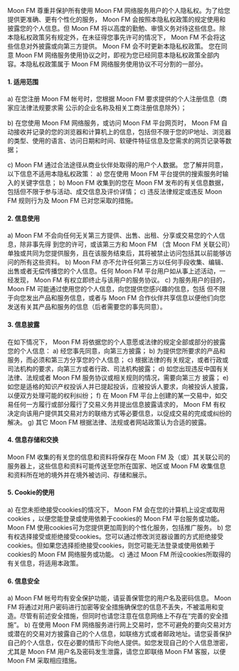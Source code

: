 Moon FM 尊重并保护所有使用 Moon FM 网络服务用户的个人隐私权。为了给您提供更准确、更有个性化的服务， Moon FM 会按照本隐私权政策的规定使用和披露您的个人信息。但 Moon FM 将以高度的勤勉、审慎义务对待这些信息。除本隐私权政策另有规定外，在未征得您事先许可的情况下， Moon FM 不会将这些信息对外披露或向第三方提供。 Moon FM 会不时更新本隐私权政策。 您在同意 Moon FM 网络服务使用协议之时，即视为您已经同意本隐私权政策全部内容。本隐私权政策属于 Moon FM 网络服务使用协议不可分割的一部分。

#### 1\. 适用范围

a) 在您注册 Moon FM 帐号时，您根据 Moon FM 要求提供的个人注册信息（商家应法律法规要求需 公示的企业名称及相关工商注册信息除外）；

b) 在您使用 Moon FM 网络服务，或访问 Moon FM 平台网页时， Moon FM 自动接收并记录的您的浏览器和计算机上的信息，包括但不限于您的IP地址、浏览器的类型、使用的语言、访问日期和时间、软硬件特征信息及您需求的网页记录等数据；

c) Moon FM 通过合法途径从商业伙伴处取得的用户个人数据。 您了解并同意，以下信息不适用本隐私权政策： a) 您在使用 Moon FM 平台提供的搜索服务时输入的关键字信息； b) Moon FM 收集到的您在 Moon FM 发布的有关信息数据，包括但不限于参与活动、成交信息及评价详情； c) 违反法律规定或违反 Moon FM 规则行为及 Moon FM 已对您采取的措施。

#### 2\. 信息使用

a) Moon FM 不会向任何无关第三方提供、出售、出租、分享或交易您的个人信息，除非事先得 到您的许可，或该第三方和 Moon FM （含 Moon FM 关联公司）单独或共同为您提供服务，且在该服务结束后，其将被禁止访问包括其以前能够访问的所有这些资料。 b) Moon FM 亦不允许任何第三方以任何手段收集、编辑、出售或者无偿传播您的个人信息。任何 Moon FM 平台用户如从事上述活动，一经发现， Moon FM 有权立即终止与该用户的服务协议。 c) 为服务用户的目的， Moon FM 可能通过使用您的个人信息，向您提供您感兴趣的信息，包括 但不限于向您发出产品和服务信息，或者与 Moon FM 合作伙伴共享信息以便他们向您发送有关其产品和服务的信息（后者需要您的事先同意）。

#### 3\. 信息披露

在如下情况下， Moon FM 将依据您的个人意愿或法律的规定全部或部分的披露您的个人信息： a) 经您事先同意，向第三方披露； b) 为提供您所要求的产品和服务，而必须和第三方分享您的个人信息； c) 根据法律的有关规定，或者行政或司法机构的要求，向第三方或者行政、司法机构披露； d) 如您出现违反中国有关法律、法规或者 Moon FM 服务协议或相关规则的情况，需要向第三方 披露； e) 如您是适格的知识产权投诉人并已提起投诉，应被投诉人要求，向被投诉人披露，以便双方处理可能的权利纠纷； f) 在 Moon FM 平台上创建的某一交易中，如交易任何一方履行或部分履行了交易义务并提出信息披露请求的， Moon FM 有权决定向该用户提供其交易对方的联络方式等必要信息，以促成交易的完成或纠纷的解决。 g) 其它 Moon FM 根据法律、法规或者网站政策认为合适的披露。

#### 4\. 信息存储和交换

Moon FM 收集的有关您的信息和资料将保存在 Moon FM 及（或）其关联公司的服务器上，这些信息和资料可能传送至您所在国家、地区或 Moon FM 收集信息和资料所在地的境外并在境外被访问、存储和展示。

#### 5\. Cookie的使用

a) 在您未拒绝接受cookies的情况下， Moon FM 会在您的计算机上设定或取用cookies ，以便您能登录或使用依赖于cookies的 Moon FM 平台服务或功能。 Moon FM 使用cookies可为您提供更加周到的个性化服务，包括推广服务。 b) 您有权选择接受或拒绝接受cookies。您可以通过修改浏览器设置的方式拒绝接受cookies。但如果您选择拒绝接受cookies，则您可能无法登录或使用依赖于cookies的 Moon FM 网络服务或功能。 c) 通过 Moon FM 所设cookies所取得的有关信息，将适用本政策。

#### 6\. 信息安全

a) Moon FM 帐号均有安全保护功能，请妥善保管您的用户名及密码信息。 Moon FM 将通过对用户密码进行加密等安全措施确保您的信息不丢失，不被滥用和变造。尽管有前述安全措施，但同时也请您注意在信息网络上不存在“完善的安全措施”。 b) 在使用 Moon FM 网络服务进行网上交易时，您不可避免的要向交易对方或潜在的交易对方披露自己的个人信息，如联络方式或者邮政地址。请您妥善保护自己的个人信息，仅在必要的情形下向他人提供。如您发现自己的个人信息泄密，尤其是 Moon FM 用户名及密码发生泄露，请您立即联络 Moon FM 客服，以便 Moon FM 采取相应措施。